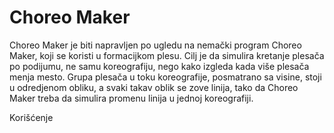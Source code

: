 # Choreo Maker

Choreo Maker je biti napravljen po ugledu na nemački program Choreo Maker, koji se koristi u formacijkom plesu.
Cilj je da simulira kretanje plesača po podijumu, ne samu koreografiju, nego kako izgleda kada više plesača menja mesto.
Grupa plesača u toku koreografije, posmatrano sa visine, stoji u odredjenom obliku, a svaki takav oblik se zove linija, tako da Choreo Maker treba da simulira promenu linija u jednoj koreografiji.

Korišćenje


